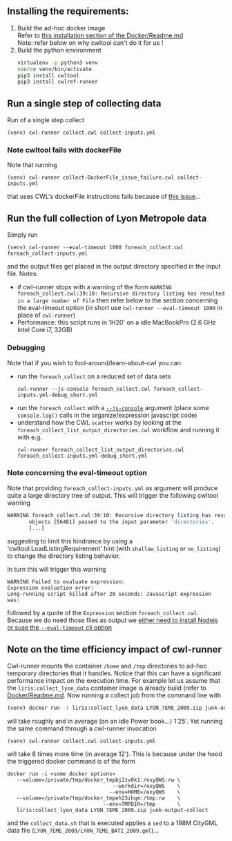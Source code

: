 ## Installing the requirements:
1. Build the ad-hoc docker image<br>
   Refer to [this installation section of the Docker/Readme.md](../../Docker/Readme.md#Installation)<br>
   Note: refer below on why cwltool can't do it for us !
2. Build the python environment
   ```bash
   virtualenv -p python3 venv
   source venv/bin/activate
   pip3 install cwltool
   pip3 install cwlref-runner
   ```


## Run a single step of collecting data

Run of a single step collect
```
(venv) cwl-runner collect.cwl collect-inputs.yml
```

### Note cwltool fails with dockerFile
Note that running
```
(venv) cwl-runner collect-DockerFile_issue_failure.cwl collect-inputs.yml
```
that uses CWL's dockerFile instructions fails because of [this issue](https://github.com/common-workflow-language/cwltool/issues/312)...

## Run the full collection of Lyon Metropole data
Simply run
```
(venv) cwl-runner --eval-timeout 1000 foreach_collect.cwl foreach_collect-inputs.yml
```
and the output files get placed in the output directory specified in the input file.
Notes:
 - if cwl-runner stops with a warning of the form `WARNING foreach_collect.cwl:39:10: Recursive directory listing has resulted in a large number of File` then refer below to the section concerning the eval-timeout option (in short use `cwl-runner --eval-timeout 1000` in place of `cwl-runner`)
 - Performance: this script runs in 1H20' on a idle MacBookPro (2.6 GHz Intel Core i7, 32GB)

### Debugging
Note that if you wish to fool-around/learn-about-cwl you can:
 - run the `foreach_collect` on a reduced set of data sets
   ```
   cwl-runner --js-console foreach_collect.cwl foreach_collect-inputs.yml-debug_short.yml
   ```
 - run the `foreach_collect` with a [`--js-console`](https://www.biostars.org/p/303401/) argument (place some `console.log()` calls in the organize/expression javascript code)
 - understand how the CWL `scatter` works by looking at the `foreach_collect_list_output_directories.cwl` workflow and running it with e.g.
   ```
   cwl-runner foreach_collect_list_output_directories.cwl foreach_collect-inputs.yml-debug_short.yml
   ```    

### Note concerning the eval-timeout option
Note that providing `foreach_collect-inputs.yml` as argument will produce quite a large directory tree of output. This will trigger the following cwltool warning
```bash
WARNING foreach_collect.cwl:39:10: Recursive directory listing has resulted in a large number of File
       objects (56461) passed to the input parameter 'directories'.
       [...]
```
suggesting to limit this hindrance by using a 'cwltool:LoadListingRequirement' hint (with `shallow_listing` or `no_listing`) to change the directory listing behavior.

In turn this will trigger this warning
```
WARNING Failed to evaluate expression:
Expression evaluation error:
Long-running script killed after 20 seconds: Javascript expression was:
```
followed by a quote of the `Expression` section `foreach_collect.cwl`.
Because we do need those files as output we [either need to install  Nodejs or suse the `--eval-timeout` cli option](https://github.com/common-workflow-language/cwltool/blob/master/windowsdoc.md#workflows-with-javascript-expressions-occasionally-give-timeout-errors)  


## Note on the time efficiency impact of cwl-runner
Cwl-runner mounts the container `/home` and `/tmp` directories to ad-hoc temporary directories that it handles. Notice that this can have a significant performance impact on the execution time.
For example let us assume that the `liris:collect_lyon_data` container image is already build (refer to [Docker/Readme.md](../Docker/Readme.md). Now running a collect job from the command line with
```bash
(venv) docker run -t liris:collect_lyon_data LYON_7EME_2009.zip junk-output-collect
```
will take roughly and in average (on an idle Power book...) 1'25'.
Yet running the same command through a cwl-runner invocation
```
(venv) cwl-runner collect.cwl collect-inputs.yml
```
will take 8 times more time (in average  12').
This is because under the hood the triggered docker command is of the form
```
docker run -i <some docker options>
   --volume=/private/tmp/docker_tmpbj2zv0k1:/exyQWS:rw \
                                  --workdir=/exyQWS    \
                                 --env=HOME=/exyQWS    \
   --volume=/private/tmp/docker_tmpeh23ihqm:/tmp:rw    \
                               --env=TMPDIR=/tmp       \
   liris:collect_lyon_data LYON_7EME_2009.zip junk-output-collect
```
and the `collect_data.sh` that is executed applies a `sed` to a 198M CityGML data file (`LYON_7EME_2009/LYON_7EME_BATI_2009.gml`)...
